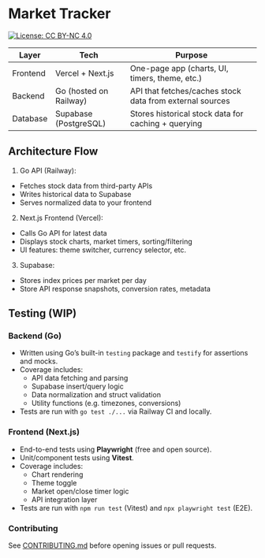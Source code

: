 # Market Tracker

[![License: CC BY-NC 4.0](https://img.shields.io/badge/License-CC%20BY--NC%204.0-lightgrey.svg)](https://creativecommons.org/licenses/by-nc/4.0/)


| Layer  | Tech  | Purpose  |
|---|---|---|
|  Frontend |  Vercel + Next.js | One-page app (charts, UI, timers, theme, etc.)  |
| Backend  | Go (hosted on Railway)  |  API that fetches/caches stock data from external sources |
| Database | Supabase (PostgreSQL) | Stores historical stock data for caching + querying |

## Architecture Flow

1. Go API (Railway):

- Fetches stock data from third-party APIs
- Writes historical data to Supabase
- Serves normalized data to your frontend

2. Next.js Frontend (Vercel):

- Calls Go API for latest data
- Displays stock charts, market timers, sorting/filtering
- UI features: theme switcher, currency selector, etc.

3. Supabase:

- Stores index prices per market per day
- Store API response snapshots, conversion rates, metadata

## Testing (WIP)

### Backend (Go)

- Written using Go’s built-in `testing` package and `testify` for assertions and mocks.
- Coverage includes:
  - API data fetching and parsing
  - Supabase insert/query logic
  - Data normalization and struct validation
  - Utility functions (e.g. timezones, conversions)
- Tests are run with `go test ./...` via Railway CI and locally.

### Frontend (Next.js)

- End-to-end tests using **Playwright** (free and open source).
- Unit/component tests using **Vitest**.
- Coverage includes:
  - Chart rendering
  - Theme toggle
  - Market open/close timer logic
  - API integration layer
- Tests are run with `npm run test` (Vitest) and `npx playwright test` (E2E).

###  Contributing

See [CONTRIBUTING.md](./CONTRIBUTING.md) before opening issues or pull requests.
